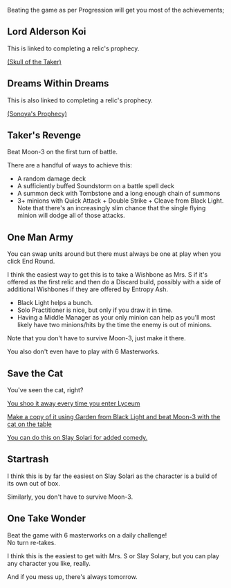 Beating the game as per Progression will get you most of the achievements;

## Lord Alderson Koi
This is linked to completing a relic's prophecy.

[(Skull of the Taker)](#s)

## Dreams Within Dreams
This is also linked to completing a relic's prophecy.

[(Sonoya's Prophecy)](#s)

## Taker's Revenge
Beat Moon-3 on the first turn of battle.

There are a handful of ways to achieve this:
- A random damage deck
- A sufficiently buffed Soundstorm on a battle spell deck
- A summon deck with Tombstone and a long enough chain of summons
- 3+ minions with Quick Attack + Double Strike + Cleave from Black Light.  
  Note that there's an increasingly slim chance that the single flying minion will dodge all of those attacks.

## One Man Army
You can swap units around but there must always be one at play when you click End Round.

I think the easiest way to get this is to take a Wishbone as Mrs. S if it's offered
as the first relic and then do a Discard build, possibly with a side of additional Wishbones
if they are offered by Entropy Ash.

- Black Light helps a bunch.
- Solo Practitioner is nice, but only if you draw it in time.
- Having a Middle Manager as your only minion can help as you'll most likely have two minions/hits by the time the enemy is out of minions.

Note that you don't have to survive Moon-3, just make it there.

You also don't even have to play with 6 Masterworks.

## Save the Cat
You've seen the cat, right?

[You shoo it away every time you enter Lyceum](#s)

[Make a copy of it using Garden from Black Light and beat Moon-3 with the cat on the table](#s)

[You can do this on Slay Solari for added comedy.](#s)

## Startrash
I think this is by far the easiest on Slay Solari as the character is a build of its own out of box.

Similarly, you don't have to survive Moon-3.

## One Take Wonder
Beat the game with 6 masterworks on a daily challenge!\
No turn re-takes.

I think this is the easiest to get with Mrs. S or Slay Solary,
but you can play any character you like, really.

And if you mess up, there's always tomorrow.
